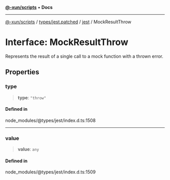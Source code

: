 [**@-xun/scripts**](../../../../../README.md) • **Docs**

***

[@-xun/scripts](../../../../../README.md) / [types/jest.patched](../../../README.md) / [jest](../README.md) / MockResultThrow

# Interface: MockResultThrow

Represents the result of a single call to a mock function with a thrown error.

## Properties

### type

> **type**: `"throw"`

#### Defined in

node\_modules/@types/jest/index.d.ts:1508

***

### value

> **value**: `any`

#### Defined in

node\_modules/@types/jest/index.d.ts:1509
